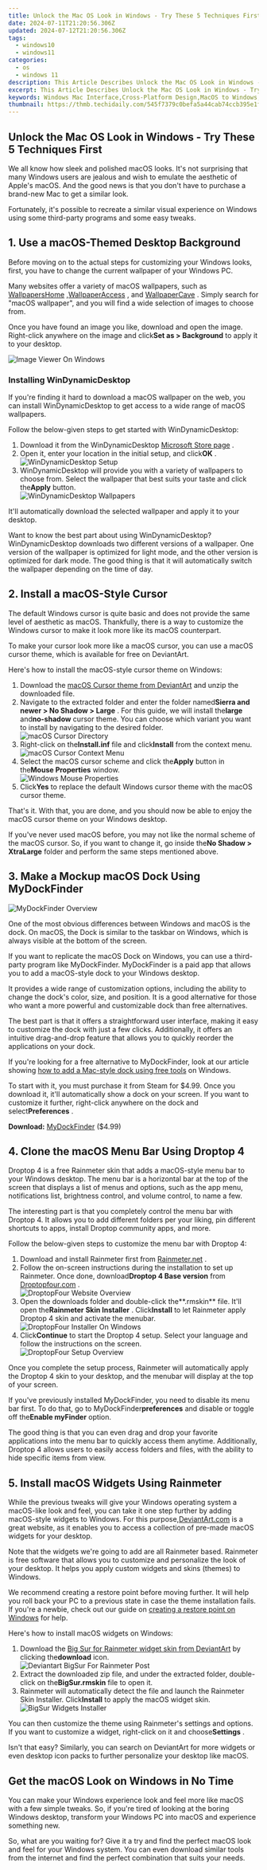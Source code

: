 ```yaml
---
title: Unlock the Mac OS Look in Windows - Try These 5 Techniques First
date: 2024-07-11T21:20:56.306Z
updated: 2024-07-12T21:20:56.306Z
tags:
  - windows10
  - windows11
categories:
  - os
  - windows 11
description: This Article Describes Unlock the Mac OS Look in Windows - Try These 5 Techniques First
excerpt: This Article Describes Unlock the Mac OS Look in Windows - Try These 5 Techniques First
keywords: Windows Mac Interface,Cross-Platform Design,MacOS to Windows,Emulate Mac UI,Windows PC Aesthetic,Simulate OSX Appearance,Transition macOS Look
thumbnail: https://thmb.techidaily.com/545f7379c0befa5a44cab74ccb395e1f4653a53c66c0461613d4a49d7a7f9a57.jpg
---
```


## Unlock the Mac OS Look in Windows - Try These 5 Techniques First

 We all know how sleek and polished macOS looks. It's not surprising that many Windows users are jealous and wish to emulate the aesthetic of Apple's macOS. And the good news is that you don't have to purchase a brand-new Mac to get a similar look.

 Fortunately, it's possible to recreate a similar visual experience on Windows using some third-party programs and some easy tweaks.

## 1\. Use a macOS-Themed Desktop Background

 Before moving on to the actual steps for customizing your Windows looks, first, you have to change the current wallpaper of your Windows PC.

 Many websites offer a variety of macOS wallpapers, such as [WallpapersHome](https://wallpapershome.com/) ,[WallpaperAccess](https://wallpaperaccess.com/) , and [WallpaperCave](https://wallpapercave.com/) . Simply search for "macOS wallpaper", and you will find a wide selection of images to choose from.

 Once you have found an image you like, download and open the image. Right-click anywhere on the image and click**Set as > Background** to apply it to your desktop.

![Image Viewer On Windows](https://static1.makeuseofimages.com/wordpress/wp-content/uploads/2023/02/image-viewer-on-windows.jpg)

### Installing WinDynamicDesktop

 If you're finding it hard to download a macOS wallpaper on the web, you can install WinDynamicDesktop to get access to a wide range of macOS wallpapers.

Follow the below-given steps to get started with WinDynamicDesktop:

1. Download it from the WinDynamicDesktop [Microsoft Store page](https://apps.microsoft.com/store/detail/windynamicdesktop/9NM8N7DQ3Z5F) .
2. Open it, enter your location in the initial setup, and click**OK** .  
![WinDynamicDesktop Setup](https://static1.makeuseofimages.com/wordpress/wp-content/uploads/2023/02/windynamicdesktop-setup.jpg)
3. WinDynamicDesktop will provide you with a variety of wallpapers to choose from. Select the wallpaper that best suits your taste and click the**Apply** button.  
![WinDynamicDesktop Wallpapers](https://static1.makeuseofimages.com/wordpress/wp-content/uploads/2023/02/windynamicdesktop-wallpapers.jpg)

 It'll automatically download the selected wallpaper and apply it to your desktop.

 Want to know the best part about using WinDynamicDesktop? WinDynamicDesktop downloads two different versions of a wallpaper. One version of the wallpaper is optimized for light mode, and the other version is optimized for dark mode. The good thing is that it will automatically switch the wallpaper depending on the time of day.

## 2\. Install a macOS-Style Cursor

 The default Windows cursor is quite basic and does not provide the same level of aesthetic as macOS. Thankfully, there is a way to customize the Windows cursor to make it look more like its macOS counterpart.

 To make your cursor look more like a macOS cursor, you can use a macOS cursor theme, which is available for free on DeviantArt.

Here's how to install the macOS-style cursor theme on Windows:

1. Download the [macOS Cursor theme from DeviantArt](https://www.deviantart.com/antiden/art/macOS-cursors-for-Windows-701736062) and unzip the downloaded file.
2. Navigate to the extracted folder and enter the folder named**Sierra and newer > No Shadow > Large** . For this guide, we will install the**large** and**no-shadow** cursor theme. You can choose which variant you want to install by navigating to the desired folder.  
![macOS Cursor Directory](https://static1.makeuseofimages.com/wordpress/wp-content/uploads/2023/02/macos-cursor-directory.jpg)
3. Right-click on the**Install.inf** file and click**Install** from the context menu.  
![macOS Cursor Context Menu](https://static1.makeuseofimages.com/wordpress/wp-content/uploads/2023/02/macos-cursor-context-menu.jpg)
4. Select the macOS cursor scheme and click the**Apply** button in the**Mouse Properties** window.  
![Windows Mouse Properties](https://static1.makeuseofimages.com/wordpress/wp-content/uploads/2023/02/windows-mouse-properties.jpg)
5. Click**Yes** to replace the default Windows cursor theme with the macOS cursor theme.

 That's it. With that, you are done, and you should now be able to enjoy the macOS cursor theme on your Windows desktop.

 If you've never used macOS before, you may not like the normal scheme of the macOS cursor. So, if you want to change it, go inside the**No Shadow > XtraLarge** folder and perform the same steps mentioned above.

## 3\. Make a Mockup macOS Dock Using MyDockFinder

![MyDockFinder Overview](https://static1.makeuseofimages.com/wordpress/wp-content/uploads/2023/02/mydockfinder-overview.jpg)

 One of the most obvious differences between Windows and macOS is the dock. On macOS, the Dock is similar to the taskbar on Windows, which is always visible at the bottom of the screen.

 If you want to replicate the macOS Dock on Windows, you can use a third-party program like MyDockFinder. MyDockFinder is a paid app that allows you to add a macOS-style dock to your Windows desktop.

 It provides a wide range of customization options, including the ability to change the dock's color, size, and position. It is a good alternative for those who want a more powerful and customizable dock than free alternatives.

 The best part is that it offers a straightforward user interface, making it easy to customize the dock with just a few clicks. Additionally, it offers an intuitive drag-and-drop feature that allows you to quickly reorder the applications on your dock.

 If you're looking for a free alternative to MyDockFinder, look at our article showing [how to add a Mac-style dock using free tools](https://www.makeuseof.com/windows-10-11-mac-style-dock/) on Windows.

 To start with it, you must purchase it from Steam for $4.99\. Once you download it, it'll automatically show a dock on your screen. If you want to customize it further, right-click anywhere on the dock and select**Preferences** .

**Download:** [MyDockFinder](https://store.steampowered.com/app/1787090/MyDockFinder/) ($4.99)

## 4\. Clone the macOS Menu Bar Using Droptop 4

 Droptop 4 is a free Rainmeter skin that adds a macOS-style menu bar to your Windows desktop. The menu bar is a horizontal bar at the top of the screen that displays a list of menus and options, such as the app menu, notifications list, brightness control, and volume control, to name a few.

 The interesting part is that you completely control the menu bar with Droptop 4\. It allows you to add different folders per your liking, pin different shortcuts to apps, install Droptop community apps, and more.

 Follow the below-given steps to customize the menu bar with Droptop 4:

1. Download and install Rainmeter first from [Rainmeter.net](https://www.rainmeter.net/) .
2. Follow the on-screen instructions during the installation to set up Rainmeter. Once done, download**Droptop 4 Base version** from [Droptopfour.com](https://www.droptopfour.com/download/) .  
![DroptopFour Website Overview](https://static1.makeuseofimages.com/wordpress/wp-content/uploads/2023/02/droptopfour-website-overview.jpg)
3. Open the downloads folder and double-click the**.rmskin** file. It'll open the**Rainmeter Skin Installer** . Click**Install** to let Rainmeter apply Droptop 4 skin and activate the menubar.  
![DroptopFour Installer On Windows](https://static1.makeuseofimages.com/wordpress/wp-content/uploads/2023/02/droptopfour-installer.jpg)
4. Click**Continue** to start the Droptop 4 setup. Select your language and follow the instructions on the screen.  
![DroptopFour Setup Overview](https://static1.makeuseofimages.com/wordpress/wp-content/uploads/2023/02/droptopfour-setup-overview.jpg)

 Once you complete the setup process, Rainmeter will automatically apply the Droptop 4 skin to your desktop, and the menubar will display at the top of your screen.

 If you've previously installed MyDockFinder, you need to disable its menu bar first. To do that, go to MyDockFinder**preferences** and disable or toggle off the**Enable myFinder** option.

 The good thing is that you can even drag and drop your favorite applications into the menu bar to quickly access them anytime. Additionally, Droptop 4 allows users to easily access folders and files, with the ability to hide specific items from view.

## 5\. Install macOS Widgets Using Rainmeter

 While the previous tweaks will give your Windows operating system a macOS-like look and feel, you can take it one step further by adding macOS-style widgets to Windows. For this purpose,[DeviantArt.com](http://www.deviantart.com/) is a great website, as it enables you to access a collection of pre-made macOS widgets for your desktop.

 Note that the widgets we're going to add are all Rainmeter based. Rainmeter is free software that allows you to customize and personalize the look of your desktop. It helps you apply custom widgets and skins (themes) to Windows.

 We recommend creating a restore point before moving further. It will help you roll back your PC to a previous state in case the theme installation fails. If you're a newbie, check out our guide on [creating a restore point on Windows](https://www.makeuseof.com/windows-11-create-restore-point/) for help.

Here's how to install macOS widgets on Windows:

1. Download the [Big Sur for Rainmeter widget skin from DeviantArt](https://www.deviantart.com/fediafedia/art/Big-Sur-RC1-for-Rainmeter-846882462) by clicking the**download** icon.  
![Deviantart BigSur For Rainmeter Post](https://static1.makeuseofimages.com/wordpress/wp-content/uploads/2023/02/deviantart-bigsur-for-rainmeter-post.jpg)
2. Extract the downloaded zip file, and under the extracted folder, double-click on the**BigSur.rmskin** file to open it.
3. Rainmeter will automatically detect the file and launch the Rainmeter Skin Installer. Click**Install** to apply the macOS widget skin.  
![BigSur Widgets Installer](https://static1.makeuseofimages.com/wordpress/wp-content/uploads/2023/02/bigsur-widgets-installer.jpg)

 You can then customize the theme using Rainmeter's settings and options. If you want to customize a widget, right-click on it and choose**Settings** .

 Isn't that easy? Similarly, you can search on DeviantArt for more widgets or even desktop icon packs to further personalize your desktop like macOS.

## Get the macOS Look on Windows in No Time

 You can make your Windows experience look and feel more like macOS with a few simple tweaks. So, if you're tired of looking at the boring Windows desktop, transform your Windows PC into macOS and experience something new.

 So, what are you waiting for? Give it a try and find the perfect macOS look and feel for your Windows system. You can even download similar tools from the internet and find the perfect combination that suits your needs.


<ins class="adsbygoogle"
     style="display:block"
     data-ad-format="autorelaxed"
     data-ad-client="ca-pub-7571918770474297"
     data-ad-slot="1223367746"></ins>



<ins class="adsbygoogle"
     style="display:block"
     data-ad-client="ca-pub-7571918770474297"
     data-ad-slot="8358498916"
     data-ad-format="auto"
     data-full-width-responsive="true"></ins>




